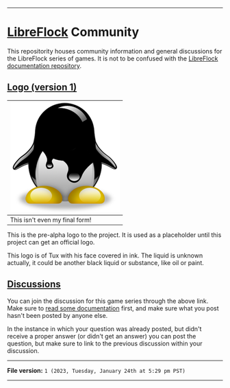 
***

# [LibreFlock](https://github.com/seanpm2001/LibreFlock/) Community

This repositority houses community information and general discussions for the LibreFlock series of games. It is not to be confused with the [LibreFlock documentation repository](https://github.com/seanpm2001/LibreFlock_Docs/).

## [Logo (version 1)](/LibreFlock_PlaceholderIcon1.png)

| ![LibreFlock_PlaceholderIcon1.png](/LibreFlock_PlaceholderIcon1.png) |
|---|
| This isn't even my final form! |

This is the pre-alpha logo to the project. It is used as a placeholder until this project can get an official logo.

This logo is of Tux with his face covered in ink. The liquid is unknown actually, it could be another black liquid or substance, like oil or paint.

## [Discussions](https://github.com/LibreFlock_Community/discussions/)

You can join the discussion for this game series through the above link. Make sure to [read some documentation](https://github.com/seanpm2001/LibreFlock_Docs/) first, and make sure what you post hasn't been posted by anyone else.

In the instance in which your question was already posted, but didn't receive a proper answer (or didn't get an answer) you can post the question, but make sure to link to the previous discussion within your discussion.

***

**File version:** `1 (2023, Tuesday, January 24th at 5:29 pm PST)`

***
